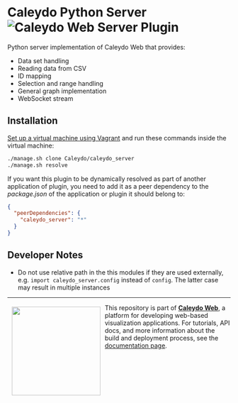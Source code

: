 Caleydo Python Server ![Caleydo Web Server Plugin](https://img.shields.io/badge/Caleydo%20Web-Server-10ACDF.svg)
=====================

Python server implementation of Caleydo Web that provides: 

* Data set handling
* Reading data from CSV
* ID mapping
* Selection and range handling
* General graph implementation
* WebSocket stream

Installation
------------

[Set up a virtual machine using Vagrant](http://www.caleydo.org/documentation/vagrant/) and run these commands inside the virtual machine:

```bash
./manage.sh clone Caleydo/caleydo_server
./manage.sh resolve
```

If you want this plugin to be dynamically resolved as part of another application of plugin, you need to add it as a peer dependency to the _package.json_ of the application or plugin it should belong to:

```json
{
  "peerDependencies": {
    "caleydo_server": "*"
  }
}
```

Developer Notes
------------

 * Do not use relative path in the this modules if they are used externally, e.g. `import caleydo_server.config` instead of `config`. The latter case may result in multiple instances

***

<a href="https://caleydo.org"><img src="http://caleydo.org/assets/images/logos/caleydo.svg" align="left" width="200px" hspace="10" vspace="6"></a>
This repository is part of **[Caleydo Web](http://caleydo.org/)**, a platform for developing web-based visualization applications. For tutorials, API docs, and more information about the build and deployment process, see the [documentation page](http://caleydo.org/documentation/).
